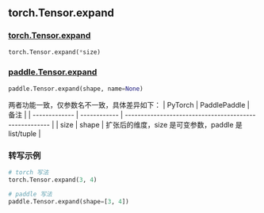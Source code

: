 ## torch.Tensor.expand
### [torch.Tensor.expand](https://pytorch.org/docs/stable/generated/torch.Tensor.expand.html?highlight=expand#torch.Tensor.expand)

```python
torch.Tensor.expand(*size)
```

### [paddle.Tensor.expand](https://www.paddlepaddle.org.cn/documentation/docs/zh/api/paddle/Tensor_cn.html#expand-shape-name-none)

```python
paddle.Tensor.expand(shape, name=None)
```

两者功能一致，仅参数名不一致，具体差异如下：
| PyTorch       | PaddlePaddle | 备注                                                   |
| ------------- | ------------ | ------------------------------------------------------ |
| size          | shape        | 扩张后的维度，size 是可变参数，paddle 是 list/tuple           |

### 转写示例

```python
# torch 写法
torch.Tensor.expand(3, 4)

# paddle 写法
paddle.Tensor.expand(shape=[3, 4])
```
